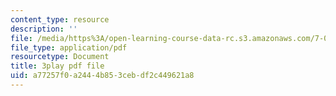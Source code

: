 ```yaml
---
content_type: resource
description: ''
file: /media/https%3A/open-learning-course-data-rc.s3.amazonaws.com/7-01sc-fundamentals-of-biology-fall-2011/a77257f0a2444b853cebdf2c449621a8_MqNq9S1_Ct8.pdf
file_type: application/pdf
resourcetype: Document
title: 3play pdf file
uid: a77257f0-a244-4b85-3ceb-df2c449621a8
---
```

